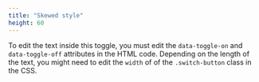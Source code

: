 ```yaml
---
title: "Skewed style"
height: 60
---
```


To edit the text inside this toggle, you must edit the `data-toggle-on` and `data-toggle-off` attributes in the HTML code. Depending on the length of the text, you might need to edit the `width` of of the `.switch-button` class in the CSS.
